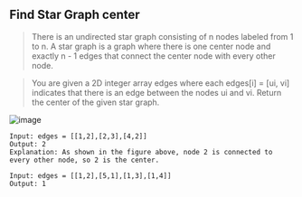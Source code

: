 ## Find Star Graph center

> There is an undirected star graph consisting of n nodes labeled from 1 to n. A star graph is a graph where there is one center node and exactly n - 1 edges that connect the center node with every other node.

> You are given a 2D integer array edges where each edges[i] = [ui, vi] indicates that there is an edge between the nodes ui and vi. Return the center of the given star graph.

![image](https://user-images.githubusercontent.com/11692119/116949810-e7e19e80-aca0-11eb-83b5-a84fc9c232cd.png)


```
Input: edges = [[1,2],[2,3],[4,2]]
Output: 2
Explanation: As shown in the figure above, node 2 is connected to every other node, so 2 is the center.
```

```
Input: edges = [[1,2],[5,1],[1,3],[1,4]]
Output: 1
```
